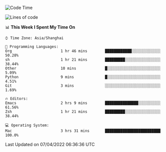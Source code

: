 <!--START_SECTION:waka-->
![Code Time](http://img.shields.io/badge/Code%20Time-693%20hrs%2015%20mins-blue)

![Lines of code](https://img.shields.io/badge/From%20Hello%20World%20I%27ve%20Written-22%20Thousand%20lines%20of%20code-blue)

📊 **This Week I Spent My Time On** 

```text
⌚︎ Time Zone: Asia/Shanghai

💬 Programming Languages: 
Org                      1 hr 46 mins        ████████████░░░░░░░░░░░░░   50.28% 
sh                       1 hr 21 mins        █████████░░░░░░░░░░░░░░░░   38.44% 
Other                    10 mins             █░░░░░░░░░░░░░░░░░░░░░░░░   5.09% 
Python                   9 mins              █░░░░░░░░░░░░░░░░░░░░░░░░   4.51% 
Git                      3 mins              ░░░░░░░░░░░░░░░░░░░░░░░░░   1.69%

🔥 Editors: 
Emacs                    2 hrs 9 mins        ███████████████░░░░░░░░░░   61.56% 
Zsh                      1 hr 21 mins        █████████░░░░░░░░░░░░░░░░   38.44%

💻 Operating System: 
Mac                      3 hrs 31 mins       █████████████████████████   100.0%

```


 Last Updated on 07/04/2022 06:36:36 UTC
<!--END_SECTION:waka-->
